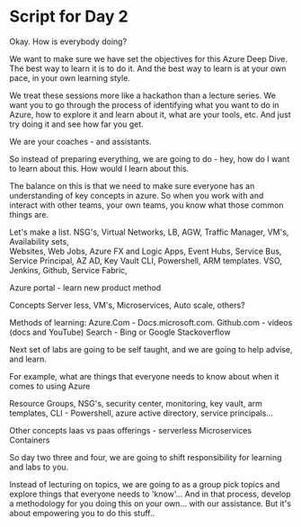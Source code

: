 # Script for Day 2

Okay. How is everybody doing? 

We want to make sure we have set the objectives for this Azure Deep Dive. 
The best way to learn it is to do it. And the best way to learn is at your own pace, in your own learning style. 

We treat these sessions more like a hackathon than a lecture series. We want you to go through the process of identifying what you want to do in Azure, how to explore it and learn about it, what are your tools, etc. And just try doing it and see how far you get. 

We are your coaches - and assistants. 

So instead of preparing everything, we are going to do - hey, how do I want to learn about this.  How would I learn about this.


The balance on this is that we need to make sure everyone has an understanding of key concepts in azure. So when you work with and interact with other teams, your own teams, you know what those common things are. 

Let's make a list. 
NSG's,  Virtual Networks, LB, AGW, Traffic Manager, VM's,  Availability sets,  
Websites, Web Jobs, Azure FX and Logic Apps, Event Hubs, Service Bus, 
Service Principal, AZ AD, Key Vault 
CLI, Powershell, ARM templates. 
VSO, Jenkins, Github, 
Service Fabric, 

Azure portal - learn new product method

Concepts
Server less, VM's, Microservices, 
Auto scale, others? 

Methods of learning:
Azure.Com - Docs.microsoft.com. 
Github.com - videos (docs and YouTube) 
Search - Bing or Google 
Stackoverflow 

Next set of labs are going to be self taught, and we are going to help advise, and learn.

For example, what are things that everyone needs to know about when it comes to using Azure

Resource Groups, NSG's, security center, monitoring, key vault, arm templates, CLI - Powershell, azure active directory, service principals...

Other concepts
Iaas vs paas offerings - serverless
Microservices
Containers


So day two three and four, we are going to shift responsibility for learning and labs to you. 

Instead of lecturing on topics, we are going to as a group pick topics and explore things that everyone needs to 'know'... And in that process, develop a methodology for you doing this on your own…  with our assistance.  But it's about empowering you to do this stuff.. 



